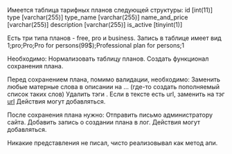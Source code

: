 Имеется таблица тарифных планов следующей структуры:
id [int(11)]
type [varchar(255)]
type_name [varchar(255)]
name_and_price [varchar(255)]
description [varchar(255)]
is_active [tinyint(1)]

Есть три типа планов - free, pro и business.
Запись в таблице имеет вид 1;pro;Pro;Pro for persons(99$);Professional plan for persons;1

Необходимо:
Нормализовать таблицу планов.
Создать функционал сохранения плана.

Перед сохранением плана, помимо валидации, необходимо:
Заменить любые матерные слова в описании на … (где-то создать пополняемый список таких слов)
Удалить тэги <img>.
Если в тексте есть url, заменить на тэг <a href=[url]>url</a>
Действия могут добавляться.

После сохранения плана нужно:
Отправить письмо администратору сайта.
Добавить запись о создании плана в лог.
Действия могут добавляться.

Никакие представления не писал, чисто реализовывал как метод апи. 
